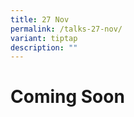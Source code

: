 ```yaml
---
title: 27 Nov
permalink: /talks-27-nov/
variant: tiptap
description: ""
---
```

<h1>Coming Soon</h1>
<h1></h1>
<p></p>